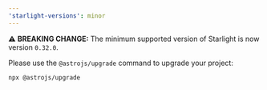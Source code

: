 ```yaml
---
'starlight-versions': minor
---
```


⚠️ **BREAKING CHANGE:** The minimum supported version of Starlight is now version `0.32.0`.

Please use the `@astrojs/upgrade` command to upgrade your project:

```sh
npx @astrojs/upgrade
```
